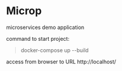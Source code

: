 # Microp
microservices demo application

command to start project:

>docker-compose up --build

access from browser to URL http://localhost/
